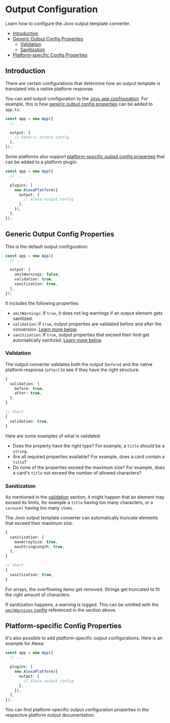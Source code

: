 # Output Configuration

Learn how to configure the Jovo output template converter.
- [Introduction](#introduction)
- [Generic Output Config Properties](#generic-output-config-properties)
  - [Validation](#validation)
  - [Sanitization](#sanitization)
- [Platform-specific Config Properties](#platform-specific-config-properties)

## Introduction

There are certain configurations that determine how an output template is translated into a native platform response.

You can add output configuration to the [Jovo app configuration](https://github.com/jovotech/jovo-framework/blob/v4dev/docs/app-config.md). For example, this is how [generic output config properties](#generic-output-config-properties) can be added to `app.ts`:

```typescript
const app = new App({
  // ...

  output: {
    // Generic output config
  },
});
```

Some platforms also support [platform-specific output config properties](#platform-specific-config-properties) that can be added to a platform plugin:

```typescript
const app = new App({
  // ...

  plugins: [
    new AlexaPlatform({
      output: {
        // Alexa output config
      },
    }),
  ],
});
```

## Generic Output Config Properties

This is the default output configuration:

```typescript
const app = new App({
  // ...

  output: {
    omitWarnings: false,
    validation: true,
    sanitization: true,
  },
});
```

It includes the following properties:

* `omitWarnings`: If `true`, it does not log warnings if an output element gets sanitized.
* `validation`: If `true`, output properties are validated before and after the conversion. [Learn more below](#validation).
* `sanitization`: If `true`, output properties that exceed their limit get automatically sanitized. [Learn more below](#sanitization).


### Validation

The output converter validates both the output (`before`) and the native platform response (`after`) to see if they have the right structure.

```typescript
{
  validation: {
    before: true,
    after: true,
  },
}

// Short
{
  validation: true,
}
```

Here are some examples of what is validated:

* Does the property have the right type? For example, a `title` should be a `string`.
* Are all required properties available? For example, does a card contain a `title`?
* Do none of the properties exceed the maximum size? For example, does a card's `title` not exceed the number of allowed characters?

### Sanitization

As mentioned in the [validation](#validation) section, it might happen that an element may exceed its limits, for example a `title` having too many characters, or a `carousel` having too many `items`.

The Jovo output template converter can automatically truncate elements that exceed their maximum size.

```typescript
{
  sanitization: {
    maxArraySize: true,
    maxStringLength: true,
  },
}

// Short
{
  sanitization: true,
}
```

For arrays, the overflowing items get removed. Strings get truncated to fit the right amount of characters.

If sanitization happens, a warning is logged. This can be omitted with the [`omitWarnings` config](#generic-output-config-properties) referenced in the section above.

## Platform-specific Config Properties

It's also possible to add platform-specific output configurations. Here is an example for Alexa:

```typescript
const app = new App({
  // ...

  plugins: [
    new AlexaPlatform({
      output: {
        // Alexa output config
      },
    }),
  ],
});
```

You can find platform-specific output configuration properties in the respective platform output documentation.